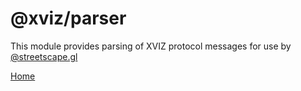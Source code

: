 # @xviz/parser

This module provides parsing of XVIZ protocol messages for use by [@streetscape.gl](https://github.com/uber/streetscape.gl)

[Home](https://avs.auto)
